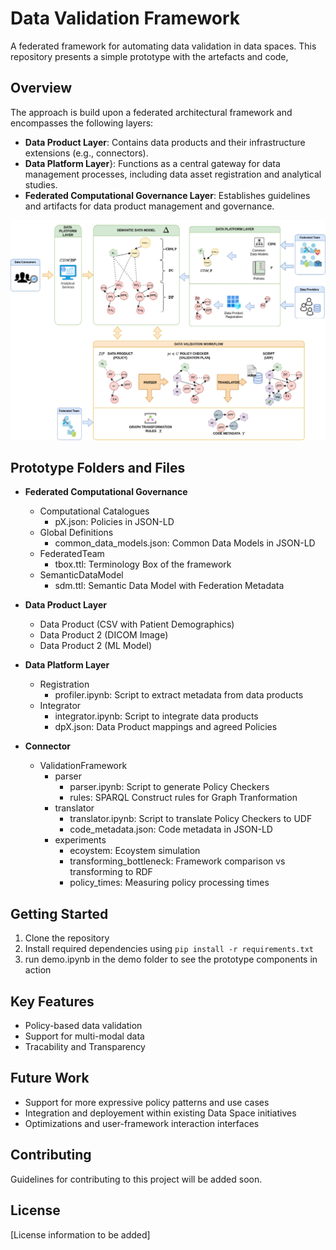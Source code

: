 # Data Validation Framework


A federated framework for automating data validation in data spaces. This repository presents a simple prototype with the artefacts and code,

## Overview

The approach is build upon a federated architectural framework and encompasses the following layers:
- **Data Product Layer**: Contains data products and their infrastructure extensions (e.g., connectors).
- **Data Platform Layer**}: Functions as a central gateway for data management processes, including data asset registration and analytical studies.
- **Federated Computational Governance Layer**: Establishes guidelines and artifacts for data product management and governance.


![demo/demo_images/Prototype.png](demo/demo_images/Prototype.png)

## Prototype Folders and Files

- **Federated Computational Governance**
  - Computational Catalogues
    - pX.json: Policies in JSON-LD
  - Global Definitions
    - common_data_models.json: Common Data Models in JSON-LD
  - FederatedTeam
    - tbox.ttl: Terminology Box of the framework
  - SemanticDataModel
    - sdm.ttl: Semantic Data Model with Federation Metadata

- **Data Product Layer**
  - Data Product (CSV with Patient Demographics)
  - Data Product 2 (DICOM Image)
  - Data Product 2 (ML Model)

- **Data Platform Layer**
  - Registration
    - profiler.ipynb: Script to extract metadata from data products
  - Integrator
    - integrator.ipynb: Script to integrate data products
    - dpX.json: Data Product mappings and agreed Policies

- **Connector**
  - ValidationFramework
    - parser
      - parser.ipynb: Script to generate Policy Checkers
      - rules: SPARQL Construct rules for Graph Tranformation
    - translator
      - translator.ipynb: Script to translate Policy Checkers to UDF
      - code_metadata.json: Code metadata in JSON-LD
    - experiments
      - ecoystem: Ecoystem simulation
      - transforming_bottleneck: Framework comparison vs transforming to RDF
      - policy_times: Measuring policy processing times

## Getting Started

1. Clone the repository
2. Install required dependencies using `pip install -r requirements.txt`
3. run demo.ipynb in the demo folder to see the prototype components in action


## Key Features

- Policy-based data validation
- Support for multi-modal data
- Tracability and Transparency


## Future Work

- Support for more expressive policy patterns and use cases
- Integration and deployement within existing Data Space initiatives
- Optimizations and user-framework interaction interfaces

## Contributing
Guidelines for contributing to this project will be added soon.

## License

[License information to be added]


